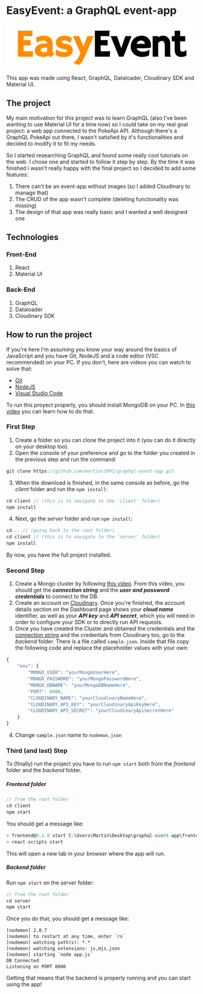 # EasyEvent: a GraphQL event-app

<p align='center'>
    <img  src="frontend\src\assets\easy-event-logo.png">
</p>

This app was made using React, GraphQL, Dataloader, Cloudinary SDK and Material UI.

## The project

My main motivation for this project was to learn GraphQL (also I've been wanting to use Material UI for a time now) so I could take on my real goal project: a web app connected to the PokeApi API. Although there's a GraphQL PokeApi out there, I wasn't satisfied by it's functionalities and decided to modify it to fit my needs.

So I started researching GraphQL and found some really cool tutorials on the web. I chose one and started to follow it step by step. By the time it was finished i wasn't really happy with the final project so I decided to add some features:

1. There can't be an event-app without images (so I added Cloudinary to manage that)
2. The CRUD of the app wasn't complete (deleting functionality was missing)
3. The design of that app was really basic and I wanted a well designed one

## Technologies

### Front-End

1. React
2. Material UI

### Back-End

1. GraphQL
2. Dataloader
3. Cloudinary SDK

## How to run the project

If you're here I'm assuming you know your way around the basics of JavaScript and you have Git, NodeJS and a code editor (VSC recommended) on your PC. If you don't, here are videos you can watch to solve that:

- [Git](https://www.youtube.com/watch?v=nbFwejIsHlY)
- [NodeJS](https://www.youtube.com/watch?v=1US-P13yKVs)
- [Visual Studio Code](https://www.youtube.com/watch?v=MlIzFUI1QGA)

To run this proyect properly, you should install MongoDB on your PC. In [this video](https://www.youtube.com/watch?v=FwMwO8pXfq0) you can learn how to do that.

### First Step

1. Create a folder so you can clone the project into it (you can do it directly on your desktop too).
2. Open the console of your preference and go to the folder you created in the previous step and run the command:

```js
git clone https://github.com/martinc1991/graphql-event-app.git
```

3. When the download is finished, in the same console as before, go the _client_ folder and run the `npm install`:

```js
cd client // (this is to navigate to the 'client' folder)
npm install
```

4. Next, go the _server_ folder and run `npm install`:

```js
cd .. // (going back to the root folder)
cd client // (this is to navigate to the 'server' folder)
npm install
```

By now, you have the full project installed.

### Second Step

1. Create a Mongo cluster by following [this video](https://www.youtube.com/watch?v=1duX6Nfevhc). From this video, you should get the **_connection string_** and the **_user and password credentials_** to connect to the DB.
2. Create an account on [Cloudinary](https://cloudinary.com/users/register/free). Once you're finished, the account details section on the Dashboard page shows your **_cloud name_** identifier, as well as your **_API key_** and **_API secret_**, which you will need in order to configure your SDK or to directly run API requests.
3. Once you have created the Cluster and obtained the credentials and the [connection string](https://docs.mongodb.com/manual/reference/connection-string/#connection-string-formats) and the credentials from Cloudinary too, go to the _backend_ folder. There is a file called `sample.json`. Inside that file copy the following code and replace the placeholder values with your own:

```js
{
	"env": {
		"MONGO_USER": "yourMongoUserHere",
		"MONGO_PASSWORD": "yourMongoPasswordHere",
		"MONGO_DBNAME": "yourMongoDBNameHere",
		"PORT": 8000,
		"CLOUDINARY_NAME": "yourCloudinaryNameHere",
		"CLOUDINARY_API_KEY": "yourCloudinaryApiKeyHere",
		"CLOUDINARY_API_SECRET": "yourCloudinaryApiSecretHere"
	}
}
```

4. Change `sample.json` name to `nodemon.json`

### Third (and last) Step

To (finally) run the project you have to run `npm start` both from the _frontend_ folder and the _backend_ folder.

##### Frontend folder

```js
// from the root folder
cd client
npm start
```

You should get a message like:

```js
> frontend@0.1.0 start C:\Users\Martin\Desktop\graphql-event-app\frontend
> react-scripts start
```

This will open a new tab in your browser where the app will run.

##### Backend folder

Run `npm start` on the _server_ folder:

```js
// from the root folder
cd server
npm start
```

Once you do that, you should get a message like:

```node
[nodemon] 2.0.7
[nodemon] to restart at any time, enter `rs`
[nodemon] watching path(s): *.*
[nodemon] watching extensions: js,mjs,json
[nodemon] starting `node app.js`
DB Connected
Listening on PORT 8000
```

Getting that means that the backend is properly running and you can start using the app!
